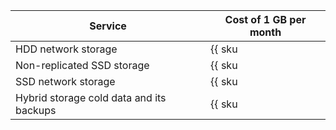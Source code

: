 | Service                         | Cost of 1 GB per month                                              | 
| ----- | ----- |
| HDD network storage                        | {{ sku|ILS|mdb.cluster.network-hdd.ch|month|string }}               |
| Non-replicated SSD storage                 | {{ sku|ILS|mdb.cluster.network-ssd-nonreplicated.ch|month|string }} |
| SSD network storage                        | {{ sku|ILS|mdb.cluster.network-nvme.ch|month|string }}              |
| Hybrid storage cold data and its backups   | {{ sku|ILS|storage.bucket.used_space.standard|pricingRate.720|month|string }} |
